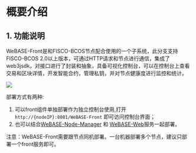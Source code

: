# 概要介绍

## 1. 功能说明
WeBASE-Front是和FISCO-BCOS节点配合使用的一个子系统，此分支支持FISCO-BCOS 2.0以上版本，可通过HTTP请求和节点进行通信，集成了web3jsdk，对接口进行了封装和抽象，具备可视化控制台，可以在控制台上查看交易和区块详情，开发智能合约，管理私钥，并对节点健康度进行监控和统计。 
  
  ![](./2.png)
  
   部署方式有两种: 
   1. 可以front组件单独部署作为独立控制台使用,打开
   `http://{nodeIP}:8081/WeBASE-Front` 即可访问控制台界面； 
   2. 也可以结合[WeBASE-Node-Manager](https://github.com/WeBankFinTech/WeBASE-Node-Manager) 和 [WeBASE-Web](https://github.com/WeBankFinTech/WeBASE-Web)服务一起部署。

 注意：WeBASE-Front需要跟节点同机部署。一台机器部署多个节点，建议只部署一个front服务即可。
  